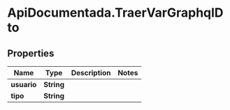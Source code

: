 # ApiDocumentada.TraerVarGraphqlDto

## Properties

Name | Type | Description | Notes
------------ | ------------- | ------------- | -------------
**usuario** | **String** |  | 
**tipo** | **String** |  | 


